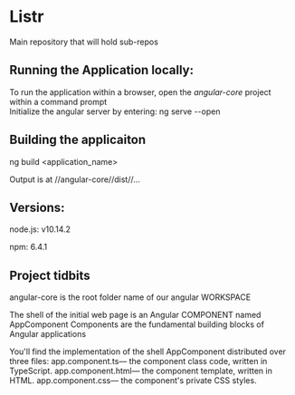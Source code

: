 # Listr
Main repository that will hold sub-repos

## Running the Application locally:
To run the application within a browser, open the *angular-core* project within a command prompt  
Initialize the angular server by entering: ng serve --open


## Building the applicaiton
ng build <application_name> 

Output is at //angular-core//dist//...


## Versions:
node.js: v10.14.2

npm: 6.4.1

## Project tidbits
angular-core is the root folder name of our angular WORKSPACE

The shell of the initial web page is an Angular COMPONENT named AppComponent
Components are the fundamental building blocks of Angular applications

You'll find the implementation of the shell AppComponent distributed over three files:
app.component.ts— the component class code, written in TypeScript.
app.component.html— the component template, written in HTML.
app.component.css— the component's private CSS styles.